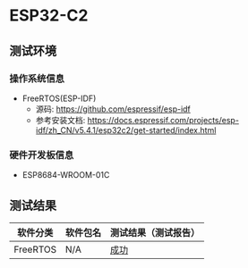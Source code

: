 # ESP32-C2

## 测试环境

### 操作系统信息

- FreeRTOS(ESP-IDF)
    - 源码: https://github.com/espressif/esp-idf
    - 参考安装文档: https://docs.espressif.com/projects/esp-idf/zh_CN/v5.4.1/esp32c2/get-started/index.html


### 硬件开发板信息

- ESP8684-WROOM-01C

## 测试结果

| 软件分类       | 软件包名 | 测试结果（测试报告）                        |
| --------------------- | ---------------- | ------------------------------------------------- |
| FreeRTOS  | N/A              | [成功][FreeRTOS]                                |


[FreeRTOS]: ./FreeRTOS/README.md
